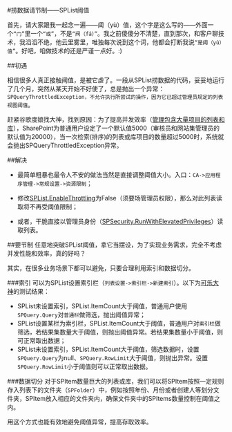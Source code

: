 #捞数据请节制——SPList阈值

首先，请大家跟我一起念一遍——阈（yù）值，这个字是这么写的——外面一个`“门”`里一个`“或”`，不是`“阀（fá）”`。我之前傻傻分不清楚，直到那次，和客户聊技术，我滔滔不绝，他云里雾里，唯独每次说到这个词，他都会打断我说`“是阈（yù）值”`。好吧，咱做技术的还是严谨一点好。:)


##初遇

相信很多人真正接触阈值，是被它虐了。一段从SPList捞数据的代码，妥妥地运行了几个月，突然从某天开始不好使了，总是抛出一个异常：`SPQueryThrottledException，不允许执行所尝试的操作，因为它已超过管理员规定的列表视图阈值`。

赶紧谷歌度娘找大神，找到原因：为了提高并发效率（[管理包含大量项目的列表和库](https://support.office.com/zh-cn/article/管理包含大量项目的列表和库-11ecc804-2284-4978-8273-4842471fafb7 "管理包含大量项目的列表和库")），SharePoint为普通用户设定了一个默认值5000（审核员和网站集管理员的默认值为20000），当一次检索(排序)的列表或库项目的数量超过5000时，系统就会抛出SPQueryThrottledException异常。


##解决

* 最简单粗暴也最令人不安的做法当然是直接调整阈值大小。入口：`CA->应用程序管理->常规设置->资源限制`；

* 修改[SPList.EnableThrottling](https://msdn.microsoft.com/en-us/library/microsoft.sharepoint.splist.enablethrottling.aspx "SPList.EnableThrottling")为False（须要场管理员权限），那么对此列表读取将不再受阈值限制；

* 或者，干脆直接以管理员身份（[SPSecurity.RunWithElevatedPrivileges](https://msdn.microsoft.com/en-us/library/microsoft.sharepoint.spsecurity.runwithelevatedprivileges.aspx "SPSecurity.RunWithElevatedPrivileges")）读取列表。


##要节制
任意地突破SPList阈值，拿它当摆设，为了实现业务需求，完全不考虑并发性能和效率，真的好吗？

其实，在很多业务场景下都可以避免，只要合理利用索引和数据切分。

###索引
可以为SPList设置索引栏（`列表设置->索引栏->新建索引`）。以下为[可乐大神](https://github.com/jingnansu "可乐大神")的测试结果：

* SPList未设置索引，SPList.ItemCount大于阈值，普通用户使用`SPQuery.Query`对`普通栏`做筛选，抛出阈值异常；
* SPList设置某栏为索引栏，SPList.ItemCount大于阈值，普通用户对`索引栏`做筛选，若结果集数量大于阈值，则抛出阈值异常。若结果集数量小于阈值，则可正常取出数据；
* SPList未设置索引，SPList.ItemCount大于阈值，筛选数据时，设置`SPQuery.Query`为null、`SPQuery.RowLimit`大于阈值，则抛出异常。设置`SPQuery.RowLimit`小于阈值则可以正常取出数据。

###数据切分
对于SPItem数量巨大的列表或库，我们可以将SPItem按照一定规则存入列表下的文件夹（`SPFolder`）中，例如按照年份、月份或者创建人等划分文件夹，SPItem放入相应的文件夹内，确保文件夹中的SPItems数量控制在阈值之内。

用这个方式也能有效地避免阈值异常，提高存取效率。
